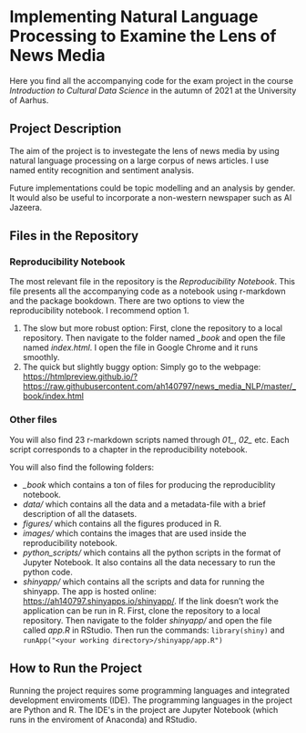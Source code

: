 # Implementing Natural Language Processing to Examine the Lens of News Media

Here you find all the accompanying code for the exam project in the course *Introduction to Cultural Data Science*
in the autumn of 2021 at the University of Aarhus.

## Project Description

The aim of the project is to investegate the lens of news media by using natural
language processing on a large corpus of news articles. I use named entity recognition and sentiment analysis. 

Future implementations could be topic modelling and an analysis by gender. 
It would also be useful to incorporate a non-western newspaper such as Al Jazeera.   

## Files in the Repository

### Reproducibility Notebook
The most relevant file in the repository is the *Reproducibility Notebook*. 
This file presents all the accompanying code as a notebook using r-markdown and the package bookdown. 
There are two options to view the reproducibility notebook. I recommend option 1. 

1. The slow but more robust option: First, clone the repository to a local repository. Then navigate to the folder named
*_book* and open the file named *index.html*. I open the file in Google Chrome and it runs smoothly. 
2. The quick but slightly buggy option: Simply go to the webpage: https://htmlpreview.github.io/?https://raw.githubusercontent.com/ah140797/news_media_NLP/master/_book/index.html


### Other files
You will also find 23 r-markdown scripts named through *01_*, *02_* etc. Each script
corresponds to a chapter in the reproducibility notebook. 

You will also find the following folders:

* *_book* which contains a ton of files for producing the reproduciblity notebook.
* *data/* which contains all the data and a metadata-file with a brief description of all the datasets.
* *figures/* which contains all the figures produced in R.
* *images/* which contains the images that are used inside the reproducibility notebook.
* *python_scripts/* which contains all the python scripts in the format of Jupyter Notebook. It also contains all the data necessary to run the python code.
* *shinyapp/* which contains all the scripts and data for running the shinyapp. 
The app is hosted online: https://ah140797.shinyapps.io/shinyapp/. 
If the link doesn’t work the application can be run in R. First, clone the repository to a local repository.
Then navigate to the folder *shinyapp/* and open the file called *app.R* in RStudio. Then run the commands:
`library(shiny)` and `runApp("<your working directory>/shinyapp/app.R")`

## How to Run the Project

Running the project requires some programming languages and integrated development enviroments (IDE). 
The programming languages in the project are Python and R.
The IDE's in the project are Jupyter Notebook (which runs in the enviroment of Anaconda) and RStudio. 







